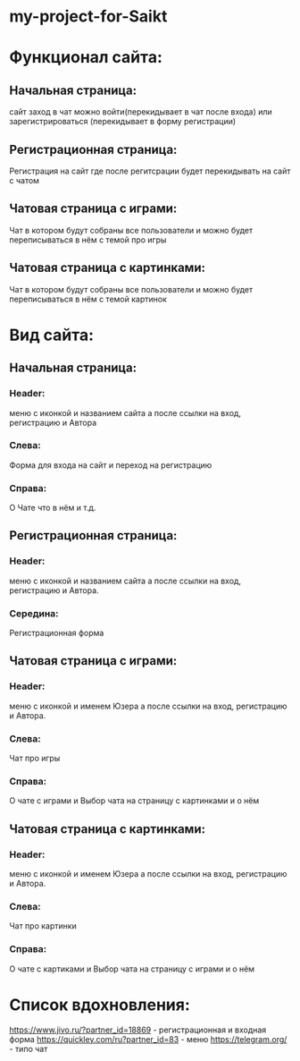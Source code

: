 # my-project-for-Saikt
# Функционал сайта:
## Начальная страница:
сайт заход в чат можно войти(перекидывает в чат после входа) или зарегистрироваться (перекидывает в форму регистрации)
## Регистрационная страница:
Регистрация на сайт где после регитсрации будет перекидывать на сайт с чатом
## Чатовая страница с играми:
Чат в котором будут собраны все пользователи и можно будет переписываться в нём с темой про игры
## Чатовая страница с картинками:
Чат в котором будут собраны все пользователи и можно будет переписываться в нём с темой картинок
# Вид сайта:
## Начальная страница:
### Header:
меню с иконкой и названием сайта а после ссылки на вход, регистрацию и Автора
### Слева: 
Форма для входа на сайт и переход на регистрацию
### Cправа:
О Чате что в нём и т.д.
## Регистрационная страница:
### Header:
меню с иконкой и названием сайта а после ссылки на вход, регистрацию и Автора.
### Середина:
Регистрационная форма
## Чатовая страница с играми:
### Header:
меню с иконкой и именем Юзера а после ссылки на вход, регистрацию и Автора.
### Слева:
Чат про игры
### Cправа:
О чате с играми и Выбор чата на страницу с картинками и о нём 
## Чатовая страница с картинками:
### Header:
меню с иконкой и именем Юзера а после ссылки на вход, регистрацию и Автора.
### Слева:
Чат про картинки
### Cправа:
О чате с картиками и Выбор чата на страницу с играми и о нём 

# Список вдохновления:
https://www.jivo.ru/?partner_id=18869 - регистрационная и входная форма
https://quickley.com/ru?partner_id=83 - меню 
https://telegram.org/ - типо чат
